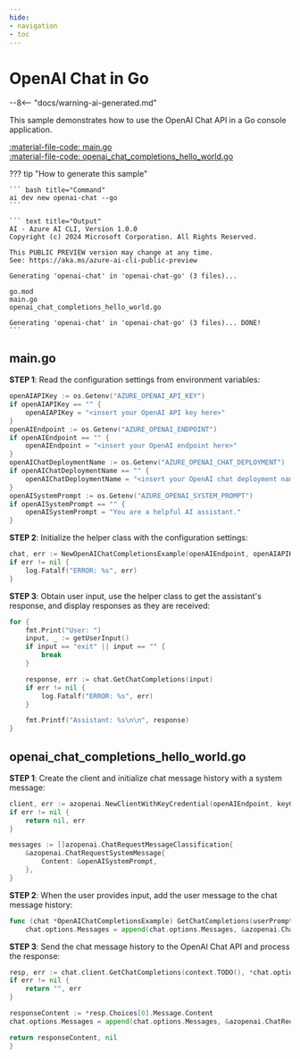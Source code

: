 ```yaml
---
hide:
- navigation
- toc
---
```

# OpenAI Chat in Go

--8<-- "docs/warning-ai-generated.md"

This sample demonstrates how to use the OpenAI Chat API in a Go console application.

[:material-file-code: main.go](https://raw.githubusercontent.com/robch/book-of-ai/main/docs/samples/openai-chat-go/main.go)  
[:material-file-code: openai_chat_completions_hello_world.go](https://raw.githubusercontent.com/robch/book-of-ai/main/docs/samples/openai-chat-go/openai_chat_completions_hello_world.go)  

??? tip "How to generate this sample"

    ``` bash title="Command"
    ai dev new openai-chat --go
    ```

    ``` text title="Output"
    AI - Azure AI CLI, Version 1.0.0
    Copyright (c) 2024 Microsoft Corporation. All Rights Reserved.

    This PUBLIC PREVIEW version may change at any time.
    See: https://aka.ms/azure-ai-cli-public-preview

    Generating 'openai-chat' in 'openai-chat-go' (3 files)...

    go.mod
    main.go
    openai_chat_completions_hello_world.go

    Generating 'openai-chat' in 'openai-chat-go' (3 files)... DONE!
    ```

## main.go

**STEP 1**: Read the configuration settings from environment variables:

``` go title="main.go"
openAIAPIKey := os.Getenv("AZURE_OPENAI_API_KEY")
if openAIAPIKey == "" {
    openAIAPIKey = "<insert your OpenAI API key here>"
}
openAIEndpoint := os.Getenv("AZURE_OPENAI_ENDPOINT")
if openAIEndpoint == "" {
    openAIEndpoint = "<insert your OpenAI endpoint here>"
}
openAIChatDeploymentName := os.Getenv("AZURE_OPENAI_CHAT_DEPLOYMENT")
if openAIChatDeploymentName == "" {
    openAIChatDeploymentName = "<insert your OpenAI chat deployment name here>"
}
openAISystemPrompt := os.Getenv("AZURE_OPENAI_SYSTEM_PROMPT")
if openAISystemPrompt == "" {
    openAISystemPrompt = "You are a helpful AI assistant."
}
```

**STEP 2**: Initialize the helper class with the configuration settings:

``` go title="main.go"
chat, err := NewOpenAIChatCompletionsExample(openAIEndpoint, openAIAPIKey, openAIChatDeploymentName, openAISystemPrompt)
if err != nil {
    log.Fatalf("ERROR: %s", err)
}
```

**STEP 3**: Obtain user input, use the helper class to get the assistant's response, and display responses as they are received:

``` go title="main.go"
for {
    fmt.Print("User: ")
    input, _ := getUserInput()
    if input == "exit" || input == "" {
        break
    }

    response, err := chat.GetChatCompletions(input)
    if err != nil {
        log.Fatalf("ERROR: %s", err)
    }

    fmt.Printf("Assistant: %s\n\n", response)
}
```

## openai_chat_completions_hello_world.go

**STEP 1**: Create the client and initialize chat message history with a system message:

``` go title="openai_chat_completions_hello_world.go"
client, err := azopenai.NewClientWithKeyCredential(openAIEndpoint, keyCredential, nil)
if err != nil {
    return nil, err
}

messages := []azopenai.ChatRequestMessageClassification{
    &azopenai.ChatRequestSystemMessage{
        Content: &openAISystemPrompt,
    },
}
```

**STEP 2**: When the user provides input, add the user message to the chat message history:

``` go title="openai_chat_completions_hello_world.go"
func (chat *OpenAIChatCompletionsExample) GetChatCompletions(userPrompt string) (string, error) {
    chat.options.Messages = append(chat.options.Messages, &azopenai.ChatRequestUserMessage{Content: azopenai.NewChatRequestUserMessageContent(userPrompt)})
```

**STEP 3**: Send the chat message history to the OpenAI Chat API and process the response:

``` go title="openai_chat_completions_hello_world.go"
resp, err := chat.client.GetChatCompletions(context.TODO(), *chat.options, nil)
if err != nil {
    return "", err
}

responseContent := *resp.Choices[0].Message.Content
chat.options.Messages = append(chat.options.Messages, &azopenai.ChatRequestAssistantMessage{Content: to.Ptr(responseContent)})

return responseContent, nil
}
```